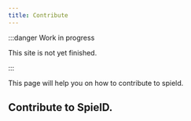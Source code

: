 ```yaml
---
title: Contribute
---
```


:::danger Work in progress

This site is not yet finished.

:::

This page will help you on how to contribute to spield.

## Contribute to SpielD.